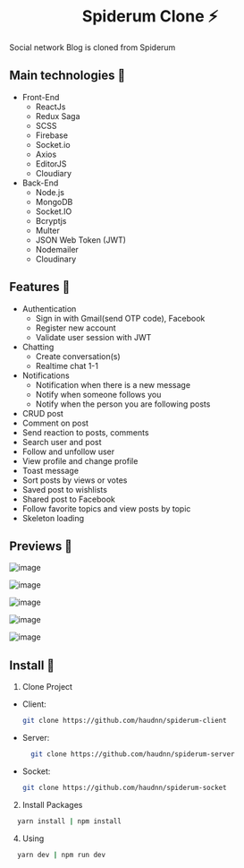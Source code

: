<h1 align='center'><strong>Spiderum Clone ⚡</strong></h1>

<p>Social network Blog is cloned from Spiderum</p>


## **Main technologies 📝**

- Front-End
  - ReactJs
  - Redux Saga
  - SCSS
  - Firebase
  - Socket.io
  - Axios
  - EditorJS
  - Cloudiary
- Back-End
  - Node.js
  - MongoDB
  - Socket.IO
  - Bcryptjs
  - Multer
  - JSON Web Token (JWT)
  - Nodemailer
  - Cloudinary

## **Features 🚀**

- Authentication
  - Sign in with Gmail(send OTP code), Facebook
  - Register new account
  - Validate user session with JWT
- Chatting
  - Create conversation(s)
  - Realtime chat 1-1
- Notifications
  - Notification when there is a new message
  - Notify when someone follows you
  - Notify when the person you are following posts
- CRUD post
- Comment on post
- Send reaction to posts, comments
- Search user and post
- Follow and unfollow user
- View profile and change profile
- Toast message
- Sort posts by views or votes
- Saved post to wishlists
- Shared post to Facebook
- Follow favorite topics and view posts by topic
- Skeleton loading

## **Previews 📁**

![image](https://user-images.githubusercontent.com/90059594/169771234-a1ae6473-eb00-4450-af40-a4336d662f98.png)

![image](https://user-images.githubusercontent.com/90059594/169771244-aa1c6a6a-67fb-4e58-bf68-c9873764e1d8.png)

![image](https://user-images.githubusercontent.com/90059594/169771247-96046eca-9049-44ac-ad80-df8a556787f7.png)

![image](https://user-images.githubusercontent.com/90059594/169771252-abcd7959-1421-407d-857e-d6f5234bfc1d.png)

![image](https://user-images.githubusercontent.com/90059594/169771255-e131e051-5bae-4184-82b6-9812a30f17ab.png)

## **Install 🔨**

1. Clone Project
- Client: 
  ```sh
  git clone https://github.com/haudnn/spiderum-client
  ```
- Server: 
  ```sh
    git clone https://github.com/haudnn/spiderum-server
  ```
- Socket: 
  ```sh
  git clone https://github.com/haudnn/spiderum-socket
  ```
2. Install Packages

```sh
  yarn install | npm install
```

4. Using

```sh
  yarn dev | npm run dev
```


